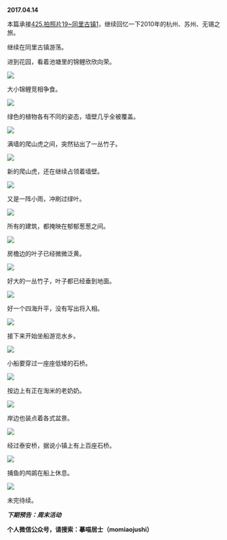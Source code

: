 
          
            
**2017.04.14**

本篇承接[425.拍照片19~同里古镇1](https://link.jianshu.com?t=https://mp.weixin.qq.com/s?__biz=MzA4NzEzMjMzNw==&amp;mid=2651113323&amp;idx=1&amp;sn=5512d6a17d47ac33587c3d19e750547c&amp;chksm=8bce76b5bcb9ffa3326791a2a4e6dba4e5912fabc13994c5749ed761afe791ff2098df2fb90c#rd)，继续回忆一下2010年的杭州、苏州、无锡之旅。

继续在同里古镇游荡。

进到花园，看着池塘里的锦鲤欣欣向荣。




![](img/51001-e9ae80c568536f62.jpg)




大小锦鲤竞相争食。




![](img/51001-53475010c567f159.jpg)




绿色的植物各有不同的姿态，墙壁几乎全被覆盖。




![](img/51001-978839296854e4ce.jpg)




满墙的爬山虎之间，突然钻出了一丛竹子。




![](img/51001-b23cdf8463ffdc2b.jpg)




新的爬山虎，还在继续占领着墙壁。




![](img/51001-5b86d2cb12cce9b2.jpg)




又是一阵小雨，冲刷过绿叶。




![](img/51001-a2a31b65de757164.jpg)




所有的建筑，都掩映在郁郁葱葱之间。




![](img/51001-764ef953eb9b87f9.jpg)




房檐边的叶子已经微微泛黄。




![](img/51001-90a38d8b00536755.jpg)




好大的一丛竹子，叶子都已经垂到地面。




![](img/51001-42927c7d48adfdac.jpg)




好一个四海升平，没有写出将入相。




![](img/51001-3976b9880650ed83.jpg)




接下来开始坐船游览水乡。




![](img/51001-8df073f65a26f0e0.jpg)




小船要穿过一座座低矮的石桥。




![](img/51001-2d27eaea030abadb.jpg)




按边上有正在淘米的老奶奶。




![](img/51001-6c3fc75a1cf01317.jpg)




岸边也装点着各式盆景。




![](img/51001-2c525d6b444907f5.jpg)




经过泰安桥，据说小镇上有上百座石桥。




![](img/51001-f76baa1bf2a98449.jpg)




捕鱼的鸬鹚在船上休息。




![](img/51001-c25c1240b4e30fd7.jpg)




未完待续。


***下期预告：周末活动***


**个人微信公众号，请搜索：摹喵居士（momiaojushi）**

          
        